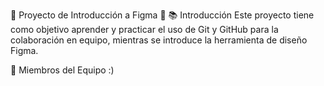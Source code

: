 🌟 Proyecto de Introducción a Figma 🌟
📚 Introducción
Este proyecto tiene como objetivo aprender y practicar el uso de Git y GitHub para la colaboración en equipo, mientras se introduce la herramienta de diseño Figma.

👥 Miembros del Equipo :)